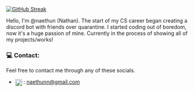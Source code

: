 [![GitHub Streak](http://github-readme-streak-stats.herokuapp.com?user=naethun&theme=tokyonight)](https://git.io/streak-stats)

Hello, I'm @naethun (Nathan). The start of my CS career began creating a discord bot with friends over quarantine. I started coding out of boredom, now it's a huge passion of mine. 
Currently in the process of showing all of my projects/works!

### 💻 Contact:

Feel free to contact me through any of these socials.

- <img align="center" src="https://png.pngtree.com/template/20190717/ourmid/pngtree-gmail-logo-png-image_229718.jpg" height="19"/> : naethunn@gmail.com
